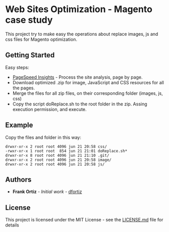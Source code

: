 # Web Sites Optimization - Magento case study

This project try to make easy the operations about replace images, js and css files for Magento optimization.

## Getting Started

Easy steps:

* [PageSpeed Insights](https://developers.google.com/speed/pagespeed/insights/) - Process the site analysis, page by page.
* Download optimized .zip for image, JavaScript and CSS resources for all the pages.
* Merge the files for all zip files, on their corresponding folder (images, js, css)
* Copy the script doReplace.sh to the root folder in the zip. Assing execution permission, and execute.

## Example

Copy the files and folder in this way:
```
drwxr-xr-x 2 root root 4096 jun 21 20:58 css/
-rwxr-xr-x 1 root root  854 jun 21 21:01 doReplace.sh*
drwxr-xr-x 8 root root 4096 jun 21 21:10 .git/
drwxr-xr-x 2 root root 4096 jun 21 20:58 image/
drwxr-xr-x 2 root root 4096 jun 21 20:58 js/
```

## Authors

* **Frank Ortiz** - *Initial work* - [dfortiz](https://github.com/dfortiz)

## License

This project is licensed under the MIT License - see the [LICENSE.md](LICENSE.md) file for details

